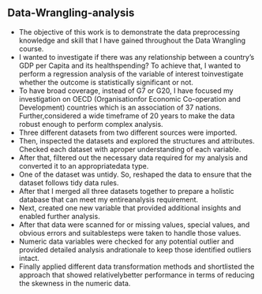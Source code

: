 ## Data-Wrangling-analysis

- The objective of this work is to demonstrate the data preprocessing knowledge and skill that I have gained throughout the Data Wrangling course.
- I wanted to investigate if there was any relationship between a country’s GDP per Capita and its healthspending? To achieve that, I wanted to perform a regression analysis of the variable of interest toinvestigate whether the outcome is statistically significant or not.
- To have broad coverage, instead of G7 or G20, I have focused my investigation on OECD (Organisationfor Economic Co-operation and Development) countries which is an association of 37 nations. Further,considered a wide timeframe of 20 years to make the data robust enough to perform complex analysis.
- Three different datasets from two different sources were imported.
- Then, inspected the datasets and explored the structures and attributes. Checked each dataset with aproper understanding of each variable.
- After that, filtered out the necessary data required for my analysis and converted it to an appropriatedata type.
- One of the dataset was untidy. So, reshaped the data to ensure that the dataset follows tidy data rules.
- After that I merged all three datasets together to prepare a holistic database that can meet my entireanalysis requirement.
- Next, created one new variable that provided additional insights and enabled further analysis.
- After that data were scanned for or missing values, special values, and obvious errors and suitablesteps were taken to handle those values.
- Numeric data variables were checked for any potential outlier and provided detailed analysis andrationale to keep those identified outliers intact.
- Finally applied different data transformation methods and shortlisted the approach that showed relativelybetter performance in terms of reducing the skewness in the numeric data.

